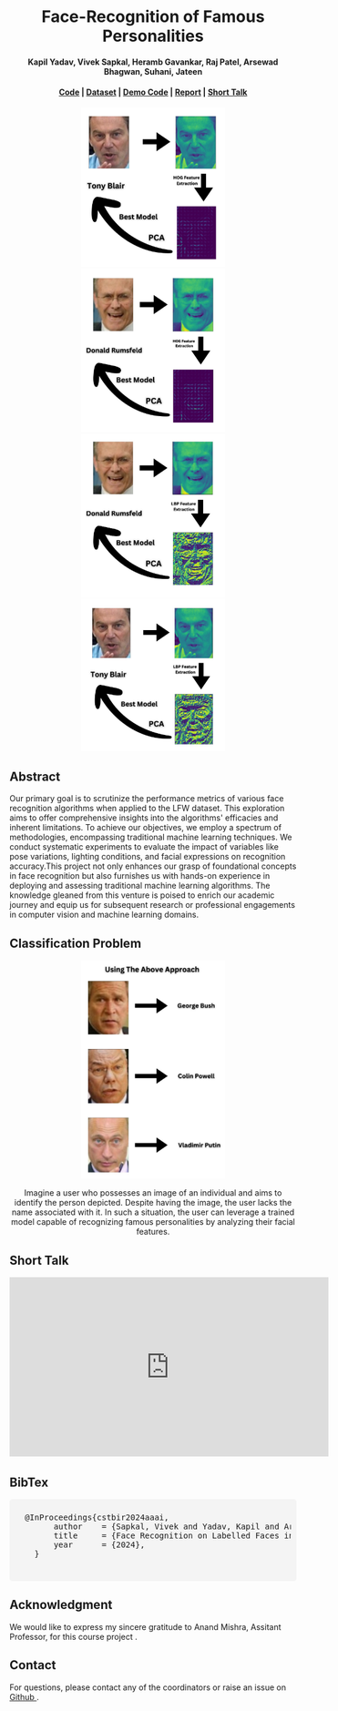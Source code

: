 <link rel="stylesheet" href="style.css">
<script src="script.js" defer></script>

<h1 align="center">
  Face-Recognition of Famous Personalities
</h1>

<h4 align="center">
  Kapil Yadav, Vivek Sapkal, Heramb Gavankar, Raj Patel, Arsewad Bhagwan, Suhani, Jateen
</h4>

<h4 align="center">
  <a href="https://github.com/ykapil897/face-recognition">Code</a> | <a href="https://www.kaggle.com/datasets/jessicali9530/lfw-dataset">Dataset</a> | <a href="demo_code/prediction.html">Demo Code</a> | <a href="report.pdf" target="_blank">Report</a> | <a href="https://www.youtube.com/embed/s4F7qeVw5mY">Short Talk</a>
</h4>

<div class="slideshow-container" style="text-align: center;">
  <div class="mySlides fade">
    <img src="images/hog_transformed_1.jpg" style="width:50%;">
  </div>

  <div class="mySlides fade">
    <img src="images/hog_transformed_2.jpg" style="width:50%;">
  </div>

  <div class="mySlides fade">
    <img src="images/lbp_transformed_1.jpg" style="width:50%;">
  </div>

  <div class="mySlides fade">
    <img src="images/lbp_transformed_2.jpg" style="width:50%;">
  </div>
</div>


<!-- Dots/bullets -->
<div style="text-align:center; margin-top:20px;">
  <span class="dot"></span>
  <span class="dot"></span>
  <span class="dot"></span>
  <span class="dot"></span>
  <!-- Add more dots as needed -->
</div>


## Abstract
Our primary goal is to scrutinize the performance metrics of various face recognition algorithms when applied to the LFW dataset. This exploration aims to offer comprehensive insights into the algorithms' efficacies and inherent limitations.
To achieve our objectives, we employ a spectrum of methodologies, encompassing traditional machine learning techniques. We conduct systematic experiments to evaluate the impact of variables like pose variations, lighting conditions, and facial expressions on recognition accuracy.This project not only enhances our grasp of foundational concepts in face recognition but also furnishes us with hands-on experience in deploying and assessing traditional machine learning algorithms. The knowledge gleaned from this venture is poised to enrich our academic journey and equip us for subsequent research or professional engagements in computer vision and machine learning domains.

## Classification Problem
<p align="center">
  <img src="images/classification.jpg" alt="My Image" width="50%" height="50%">
</p>

<p align="center">
Imagine a user who possesses an image of an individual and aims to identify the person depicted. Despite having the image, the user lacks the name associated with it. In such a situation, the user can leverage a trained model capable of recognizing famous personalities by analyzing their facial features.
</p>

## Short Talk
<p>
  <iframe width="560" height="315" src="https://www.youtube.com/embed/s4F7qeVw5mY" frameborder="0" allowfullscreen></iframe>
</p>

## BibTex
<div style="background-color: #f4f4f4; padding: 10px; border-radius: 5px;">
  <pre>
  @InProceedings{cstbir2024aaai,
        author    = {Sapkal, Vivek and Yadav, Kapil and Arsewad, Bagwan and Gavankar, Heramb and Patel, Raj and Suhani and Jateen},
        title     = {Face Recognition on Labelled Faces in the Wild (Dataset)},
        year      = {2024},
    }      
  </pre>
</div>

## Acknowledgment
We would like to express my sincere gratitude to Anand Mishra, Assitant Professor, for this course project .

## Contact
For questions, please contact any of the coordinators or raise an issue on <a href="https://github.com/ykapil897/face-recognition"> Github </a>.
